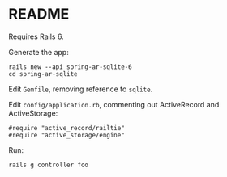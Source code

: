 # README

Requires Rails 6.

Generate the app:

    rails new --api spring-ar-sqlite-6
    cd spring-ar-sqlite

Edit `Gemfile`, removing reference to `sqlite`.

Edit `config/application.rb`, commenting out ActiveRecord and ActiveStorage:

    #require "active_record/railtie"
    #require "active_storage/engine"

Run:

    rails g controller foo
